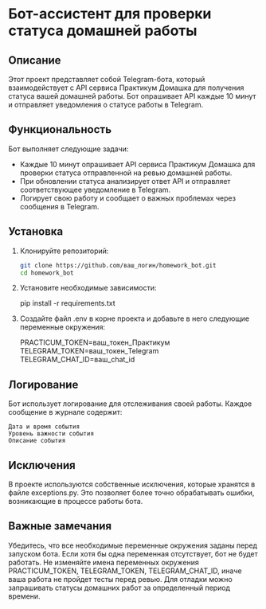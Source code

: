 # Бот-ассистент для проверки статуса домашней работы

## Описание

Этот проект представляет собой Telegram-бота, который взаимодействует с API сервиса Практикум Домашка для получения статуса вашей домашней работы. Бот опрашивает API каждые 10 минут и отправляет уведомления о статусе работы в Telegram.

## Функциональность

Бот выполняет следующие задачи:

- Каждые 10 минут опрашивает API сервиса Практикум Домашка для проверки статуса отправленной на ревью домашней работы.
- При обновлении статуса анализирует ответ API и отправляет соответствующее уведомление в Telegram.
- Логирует свою работу и сообщает о важных проблемах через сообщения в Telegram.

## Установка

1. Клонируйте репозиторий:

   ```bash
   git clone https://github.com/ваш_логин/homework_bot.git
   cd homework_bot

2. Установите необходимые зависимости:

    pip install -r requirements.txt

3. Создайте файл .env в корне проекта и добавьте в него следующие переменные окружения:

    PRACTICUM_TOKEN=ваш_токен_Практикум
    TELEGRAM_TOKEN=ваш_токен_Telegram
    TELEGRAM_CHAT_ID=ваш_chat_id

## Логирование

Бот использует логирование для отслеживания своей работы. Каждое сообщение в журнале содержит:

    Дата и время события
    Уровень важности события
    Описание события

## Исключения

В проекте используются собственные исключения, которые хранятся в файле exceptions.py. Это позволяет более точно обрабатывать ошибки, возникающие в процессе работы бота.

## Важные замечания

Убедитесь, что все необходимые переменные окружения заданы перед запуском бота. Если хотя бы одна переменная отсутствует, бот не будет работать.
Не изменяйте имена переменных окружения PRACTICUM_TOKEN, TELEGRAM_TOKEN, TELEGRAM_CHAT_ID, иначе ваша работа не пройдет тесты перед ревью.
Для отладки можно запрашивать статусы домашних работ за определенный период времени.